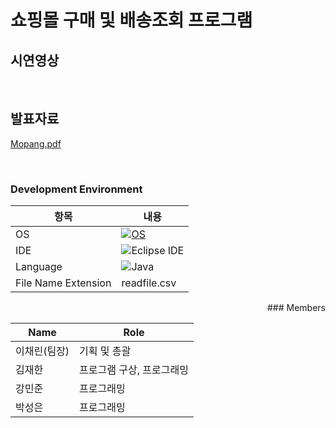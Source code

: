 # 쇼핑몰 구매 및 배송조회 프로그램

## 시연영상

<br/>

## 발표자료
[Mopang.pdf](https://github.com/kang-minjune/JAVA-Miniproject/blob/main/JAVA%20Mini%20Project%20%E1%84%87%E1%85%A1%E1%86%AF%E1%84%91%E1%85%AD%E1%84%8C%E1%85%A1%E1%84%85%E1%85%AD.pdf)

<br/>
  
<div align="left">
  
  ### Development Environment
  
  | 항목 | 내용 |
  | --- | --- |
  | OS | [![OS](https://img.shields.io/badge/OS-macOS-informational?style=flat-square&logo=apple&logoColor=white)](https://en.wikipedia.org/wiki/MacOS) |
  | IDE | ![Eclipse IDE](https://img.shields.io/badge/eclipse-2C2255?style=for-the-badge&logo=eclipse&logoColor=white)|
  | Language | ![Java](https://img.shields.io/badge/Java-orange?style=flat-square&logo=java)|
  | File Name Extension | readfile.csv |

 <div align="right">
   ### Members
  
  | Name | Role |
  | --- | --- |
  | 이채린(팀장) | 기획 및 총괄 |
  | 김재한 | 프로그램 구상, 프로그래밍 |
  | 강민준 | 프로그래밍 |
  | 박성은 | 프로그래밍 |
 </div>
 
</div>


